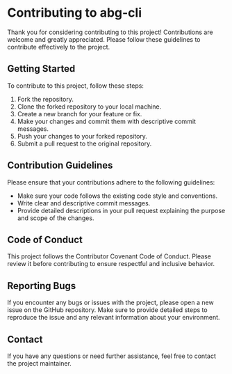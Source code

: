 # Contributing to abg-cli

Thank you for considering contributing to this project! Contributions are welcome and greatly appreciated. Please follow these guidelines to contribute effectively to the project.

## Getting Started

To contribute to this project, follow these steps:

1. Fork the repository.
2. Clone the forked repository to your local machine.
3. Create a new branch for your feature or fix.
4. Make your changes and commit them with descriptive commit messages.
5. Push your changes to your forked repository.
6. Submit a pull request to the original repository.

## Contribution Guidelines

Please ensure that your contributions adhere to the following guidelines:

- Make sure your code follows the existing code style and conventions.
- Write clear and descriptive commit messages.
- Provide detailed descriptions in your pull request explaining the purpose and scope of the changes.

## Code of Conduct

This project follows the Contributor Covenant Code of Conduct. Please review it before contributing to ensure respectful and inclusive behavior.

## Reporting Bugs

If you encounter any bugs or issues with the project, please open a new issue on the GitHub repository. Make sure to provide detailed steps to reproduce the issue and any relevant information about your environment.

## Contact

If you have any questions or need further assistance, feel free to contact the project maintainer.
